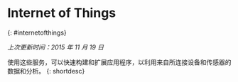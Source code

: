 

# Internet of Things
{: #internetofthings}

*上次更新时间：2015 年 11 月 19 日*

使用这些服务，可以快速构建和扩展应用程序，以利用来自所连接设备和传感器的数据和分析。
{: shortdesc}



